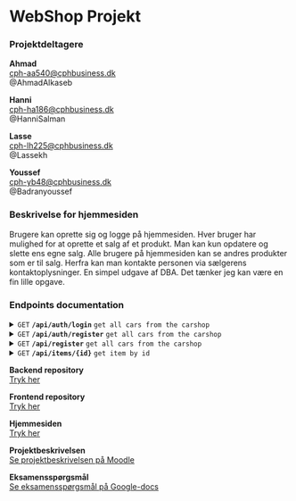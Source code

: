 # WebShop Projekt
### Projektdeltagere
**Ahmad**  
cph-aa540@cphbusiness.dk  
@AhmadAlkaseb  

**Hanni**  
cph-ha186@cphbusiness.dk  
@HanniSalman  

**Lasse**  
cph-lh225@cphbusiness.dk  
@Lassekh  

**Youssef**  
cph-yb48@cphbusiness.dk  
@Badranyoussef  

### Beskrivelse for hjemmesiden
Brugere kan oprette sig og logge på hjemmesiden. Hver bruger har mulighed for at oprette et salg af et produkt. Man kan kun opdatere og slette ens egne salg. Alle brugere på hjemmesiden kan se andres produkter som er til salg. Herfra kan man kontakte personen via sælgerens kontaktoplysninger. En simpel udgave af DBA. Det tænker jeg kan være en fin lille opgave.  

### Endpoints documentation 

<details>
 <summary><code>GET</code> <code><b>/api/auth/login</b></code> <code>get all cars from the carshop</code></summary>

##### Parameters
None
##### Response
application/json


##### Exceptions
- Exception: APIException
- Status: 404

</details>

<details>
 <summary><code>GET</code> <code><b>/api/auth/register</b></code> <code>get all cars from the carshop</code></summary>

##### Parameters
None
##### Response
application/json


##### Exceptions
- Exception: APIException
- Status: 404

</details>

<details>
 <summary><code>GET</code> <code><b>/api/register</b></code> <code>get all cars from the carshop</code></summary>

##### Parameters
None
##### Response
application/json

##### Exceptions
- Exception: APIException
- Status: 404

</details>


<details>
 <summary><code>GET</code> <code><b>/api/items/{id}</b></code> <code>get item by id</code></summary>

##### Parameters
item id
##### Response
application/json

##### Exceptions
- Exception: APIException
- Status: 404

</details>


**Backend repository**  
[Tryk her](https://github.com/AhmadAlkaseb/WebShopBackend)  

**Frontend repository**  
[Tryk her]()  

**Hjemmesiden**  
[Tryk her]()  

**Projektbeskrivelsen**  
[Se projektbeskrivelsen på Moodle](https://github.com/dat3Cph/material/blob/sem2024spring/flowFrontend/week5-project/miniproject.md)  

**Eksamensspørgsmål**  
[Se eksamensspørgsmål på Google-docs](https://docs.google.com/document/d/16wdDaEkcoUTti7GsFC0CHU0pBQGzmmDIOXkZgNhGON8/edit)  
